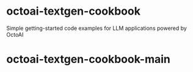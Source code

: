 # octoai-textgen-cookbook
Simple getting-started code examples for LLM applications powered by OctoAI
# octoai-textgen-cookbook-main
